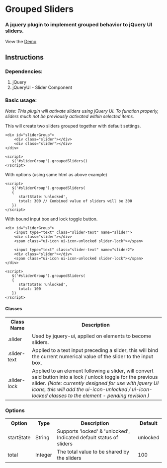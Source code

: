 <script src="groupedSliders.0.2.0.jquery.js"></script>

# Grouped Sliders

### A jquery plugin to implement grouped behavior to jQuery UI sliders.
View the [Demo](http://jsfiddle.net/DWMiller/UZqwr/1/embedded/result/)

## Instructions

### Dependencies:
<ol>
    <li>jQuery</li>
    <li>jQueryUI - Slider Component</li>
</ol>

### Basic usage:
<em>Note: This plugin will activate sliders using jQuery UI. To function properly, sliders much not be previously activated within selected items. </em>

This will create two sliders grouped together with default settings.
    
    <div id="sliderGroup">
        <div class="slider"></div>
        <div class="slider"></div>
    </div>

    <script>
       $('#sliderGroup').groupedSliders()
    </script>

With options (using same html as above example)

    <script>
       $('#sliderGroup').groupedSliders(
       {
          startState:'unlocked',
          total: 300 // Combined value of sliders will be 300
       })
    </script>

With bound input box and lock toggle button.

    <div id="sliderGroup">
        <input type="text" class="slider-text" name="slider">
        <div class="slider"></div>
        <span class="ui-icon ui-icon-unlocked slider-lock"></span>	            

        <input type="text" class="slider-text" name="slider2">
        <div class="slider"></div>
        <span class="ui-icon ui-icon-unlocked slider-lock"></span>				
    </div>
    
    <script>
       $('#sliderGroup').groupedSliders(
       {
          startState:'unlocked',
          total: 100
       })
    </script>

#### Classes
<table>
<tr>
   <th>Class Name</th>
   <th>Description</th>
</tr>
<tr>
   <td>.slider</td>
   <td> Used by jquery-ui, applied on elements to become sliders.</td>
</tr>
<tr>
   <td>.slider-text</td>
   <td>Applied to a text input preceding a slider, this will bind the current     numerical value of the slider to the input box.</td>
</tr>
<tr>
   <td>.slider-lock</td>
   <td>Applied to an element following a slider, will convert said button into a lock / unlock toggle for the previous slider.  <em>(Note: currently designed for use with jquery UI icons, this will add the ui-icon-unlocked /  ui-icon-locked classes to the element - pending revision )</em></td>
</tr>
</table>

### Options
<table>
<tr>
   <th>Option</th>
   <th>Type</th>
   <th>Description</th>
   <th>Default</th>
</tr>
<tr>
   <td>startState</td>
   <td>String</td>
   <td>Supports 'locked' & 'unlocked', Indicated default status of sliders</td>
   <td>unlocked</td>
</tr>
<tr>
   <td>total</td>
   <td>Integer</td>
   <td>The total value to be shared by the sliders</td>
   <td>100</td>
</tr>

</table>
